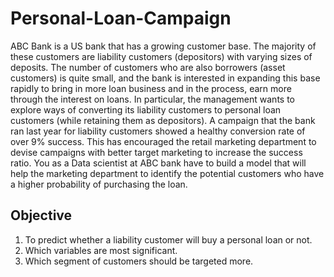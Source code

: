 # Personal-Loan-Campaign

ABC Bank is a US bank that has a growing customer base. The majority of these customers are liability customers (depositors) with varying sizes of deposits. The number of customers who are also borrowers (asset customers) is quite small, and the bank is interested in expanding this base rapidly to bring in more loan business and in the process, earn more through the interest on loans. In particular, the management wants to explore ways of converting its liability customers to personal loan customers (while retaining them as depositors). 
A campaign that the bank ran last year for liability customers showed a healthy conversion rate of over 9% success. This has encouraged the retail marketing department to devise campaigns with better target marketing to increase the success ratio.
You as a Data scientist at ABC bank have to build a model that will help the marketing department to identify the potential customers who have a higher probability of purchasing the loan.

## Objective

1.	To predict whether a liability customer will buy a personal loan or not.
2.	Which variables are most significant.
3.	Which segment of customers should be targeted more.
